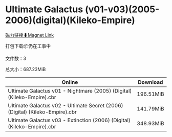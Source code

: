 # Ultimate Galactus (v01-v03)(2005-2006)(digital)(Kileko-Empire)

[磁力链接⬇Magnet Link](magnet:?xt=urn:btih:f72f6acdad6237681b8d36e138b6daf0e3abd108&dn=Ultimate%20Galactus%20%28v01-v03%29%282005-2006%29%28digital%29%28Kileko-Empire%29)

打包下载📦仍在工事中

文件数：3

总大小：687.23MiB

Online | Download
--- | ---
Ultimate Galactus v01 - Nightmare (2005) (Digital) (Kileko-Empire).cbr | 196.51MiB
Ultimate Galactus v02 - Ultimate Secret (2006) (Digital) (Kileko-Empire).cbr | 141.79MiB
Ultimate Galactus v03 - Extinction (2006) (Digital) (Kileko-Empire).cbr | 348.93MiB